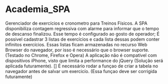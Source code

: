 # Academia_SPA
Gerenciador de exercícios e cronometro para Treinos Físicos.
A SPA disponibiliza contagem regressiva com alarme para informar que o tempo de descanso finalizou.
Esse tempo é configurado ao gosto de operador;
É possivel cadastrar 3 listas de exercícios e cada lista dessas podem conter infinitos exercícios.
Essas listas ficam armazenadas no recurso Web Browser do navegador, por isso é necessário que o browser suporte. (Testado no Chrome, Firefox e Opera)
A aplicação não é compativel com dispositivos iPhone, visto que limita a performance do jQuery (Solução será aplicada futuramente).
[] É necessário rodar a funçao de criar a tabela no navegador antes de salvar um exercicío. (Essa funçao deve ser corrigida futuramente)
